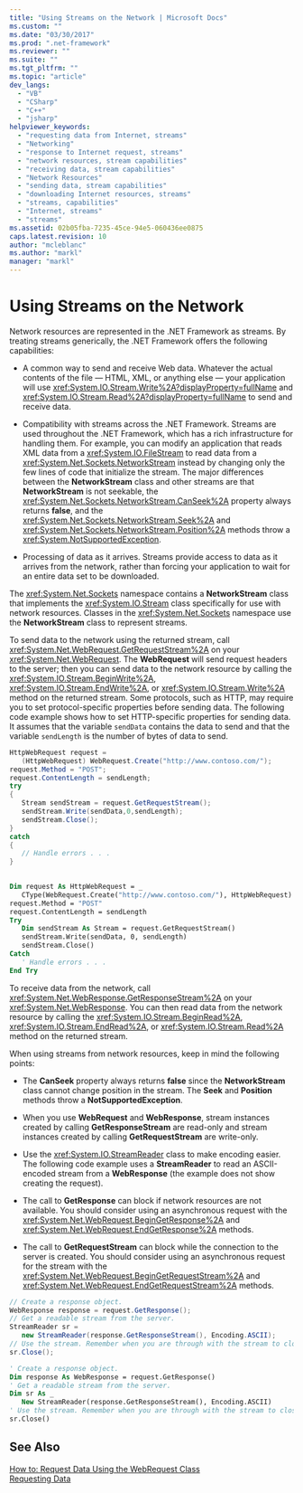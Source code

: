 ```yaml
---
title: "Using Streams on the Network | Microsoft Docs"
ms.custom: ""
ms.date: "03/30/2017"
ms.prod: ".net-framework"
ms.reviewer: ""
ms.suite: ""
ms.tgt_pltfrm: ""
ms.topic: "article"
dev_langs: 
  - "VB"
  - "CSharp"
  - "C++"
  - "jsharp"
helpviewer_keywords: 
  - "requesting data from Internet, streams"
  - "Networking"
  - "response to Internet request, streams"
  - "network resources, stream capabilities"
  - "receiving data, stream capabilities"
  - "Network Resources"
  - "sending data, stream capabilities"
  - "downloading Internet resources, streams"
  - "streams, capabilities"
  - "Internet, streams"
  - "streams"
ms.assetid: 02b05fba-7235-45ce-94e5-060436ee0875
caps.latest.revision: 10
author: "mcleblanc"
ms.author: "markl"
manager: "markl"
---
```

# Using Streams on the Network
Network resources are represented in the .NET Framework as streams. By treating streams generically, the .NET Framework offers the following capabilities:  
  
-   A common way to send and receive Web data. Whatever the actual contents of the file — HTML, XML, or anything else — your application will use <xref:System.IO.Stream.Write%2A?displayProperty=fullName> and <xref:System.IO.Stream.Read%2A?displayProperty=fullName> to send and receive data.  
  
-   Compatibility with streams across the .NET Framework. Streams are used throughout the .NET Framework, which has a rich infrastructure for handling them. For example, you can modify an application that reads XML data from a <xref:System.IO.FileStream> to read data from a <xref:System.Net.Sockets.NetworkStream> instead by changing only the few lines of code that initialize the stream. The major differences between the **NetworkStream** class and other streams are that **NetworkStream** is not seekable, the <xref:System.Net.Sockets.NetworkStream.CanSeek%2A> property always returns **false**, and the <xref:System.Net.Sockets.NetworkStream.Seek%2A> and <xref:System.Net.Sockets.NetworkStream.Position%2A> methods throw a <xref:System.NotSupportedException>.  
  
-   Processing of data as it arrives. Streams provide access to data as it arrives from the network, rather than forcing your application to wait for an entire data set to be downloaded.  
  
 The <xref:System.Net.Sockets> namespace contains a **NetworkStream** class that implements the <xref:System.IO.Stream> class specifically for use with network resources. Classes in the <xref:System.Net.Sockets> namespace use the **NetworkStream** class to represent streams.  
  
 To send data to the network using the returned stream, call <xref:System.Net.WebRequest.GetRequestStream%2A> on your <xref:System.Net.WebRequest>. The **WebRequest** will send request headers to the server; then you can send data to the network resource by calling the <xref:System.IO.Stream.BeginWrite%2A>, <xref:System.IO.Stream.EndWrite%2A>, or <xref:System.IO.Stream.Write%2A> method on the returned stream. Some protocols, such as HTTP, may require you to set protocol-specific properties before sending data. The following code example shows how to set HTTP-specific properties for sending data. It assumes that the variable `sendData` contains the data to send and that the variable `sendLength` is the number of bytes of data to send.  
  
```csharp  
HttpWebRequest request =   
   (HttpWebRequest) WebRequest.Create("http://www.contoso.com/");  
request.Method = "POST";  
request.ContentLength = sendLength;  
try  
{  
   Stream sendStream = request.GetRequestStream();  
   sendStream.Write(sendData,0,sendLength);  
   sendStream.Close();  
}  
catch  
{  
   // Handle errors . . .  
}  
  
```  
  
```vb  
Dim request As HttpWebRequest = _  
   CType(WebRequest.Create("http://www.contoso.com/"), HttpWebRequest)  
request.Method = "POST"  
request.ContentLength = sendLength  
Try  
   Dim sendStream As Stream = request.GetRequestStream()  
   sendStream.Write(sendData, 0, sendLength)  
   sendStream.Close()  
Catch  
   ' Handle errors . . .  
End Try  
```  
  
 To receive data from the network, call <xref:System.Net.WebResponse.GetResponseStream%2A> on your <xref:System.Net.WebResponse>. You can then read data from the network resource by calling the <xref:System.IO.Stream.BeginRead%2A>, <xref:System.IO.Stream.EndRead%2A>, or <xref:System.IO.Stream.Read%2A> method on the returned stream.  
  
 When using streams from network resources, keep in mind the following points:  
  
-   The **CanSeek** property always returns **false** since the **NetworkStream** class cannot change position in the stream. The **Seek** and **Position** methods throw a **NotSupportedException**.  
  
-   When you use **WebRequest** and **WebResponse**, stream instances created by calling **GetResponseStream** are read-only and stream instances created by calling **GetRequestStream** are write-only.  
  
-   Use the <xref:System.IO.StreamReader> class to make encoding easier. The following code example uses a **StreamReader** to read an ASCII-encoded stream from a **WebResponse** (the example does not show creating the request).  
  
-   The call to **GetResponse** can block if network resources are not available. You should consider using an asynchronous request with the <xref:System.Net.WebRequest.BeginGetResponse%2A> and <xref:System.Net.WebRequest.EndGetResponse%2A> methods.  
  
-   The call to **GetRequestStream** can block while the connection to the server is created. You should consider using an asynchronous request for the stream with the <xref:System.Net.WebRequest.BeginGetRequestStream%2A> and <xref:System.Net.WebRequest.EndGetRequestStream%2A> methods.  
  
```csharp  
// Create a response object.  
WebResponse response = request.GetResponse();  
// Get a readable stream from the server.  
StreamReader sr =   
   new StreamReader(response.GetResponseStream(), Encoding.ASCII);  
// Use the stream. Remember when you are through with the stream to close it.  
sr.Close();  
```  
  
```vb  
' Create a response object.  
Dim response As WebResponse = request.GetResponse()  
' Get a readable stream from the server.  
Dim sr As _   
   New StreamReader(response.GetResponseStream(), Encoding.ASCII)  
' Use the stream. Remember when you are through with the stream to close it.  
sr.Close()  
```  
  
## See Also  
 [How to: Request Data Using the WebRequest Class](../../../docs/framework/network-programming/how-to-request-data-using-the-webrequest-class.md)   
 [Requesting Data](../../../docs/framework/network-programming/requesting-data.md)